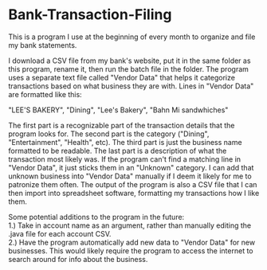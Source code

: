 # Bank-Transaction-Filing
This is a program I use at the beginning of every month to organize and file my bank statements.

I download a CSV file from my bank's website, put it in the same folder as this program, rename it, then run the batch file in the folder. The program uses a separate text file called "Vendor Data" that helps it categorize transactions based on what business they are with. Lines in "Vendor Data" are formatted like this:

"LEE'S BAKERY", "Dining", "Lee's Bakery", "Bahn Mi sandwhiches"

The first part is a recognizable part of the transaction details that the program looks for. The second part is the category ("Dining", "Entertainment", "Health", etc). The third part is just the business name formatted to be readable. The last part is a description of what the transaction most likely was. If the program can't find a matching line in "Vendor Data", it just sticks them in an "Unknown" category. I can add that unknown business into "Vendor Data" manually if I deem it likely for me to patronize them often. The output of the program is also a CSV file that I can then import into spreadsheet software, formatting my transactions how I like them.

Some potential additions to the program in the future:\
1.) Take in account name as an argument, rather than manually editing the .java file for each account CSV.\
2.) Have the program automatically add new data to "Vendor Data" for new businesses. This would likely require the program to access the internet to search around for info about the business.
